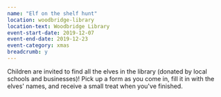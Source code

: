 ```yaml
---
name: "Elf on the shelf hunt"
location: woodbridge-library
location-text: Woodbridge Library
event-start-date: 2019-12-07
event-end-date: 2019-12-23
event-category: xmas
breadcrumb: y
---
```


Children are invited to find all the elves in the library (donated by local schools and businesses)! Pick up a form as you come in, fill it in with the elves' names, and receive a small treat when you've finished.
